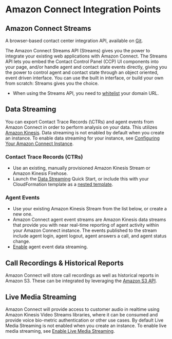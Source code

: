# Amazon Connect Integration Points<a name="integrationpoints"></a>

## Amazon Connect Streams<a name="streams"></a>
A browser-based contact center integration API, available on [Git](https://github.com/aws/amazon-connect-streams)\. 

The Amazon Connect Streams API \(Streams\) gives you the power to integrate your existing web applications with Amazon Connect\. The Streams API lets you embed the Contact Control Panel \(CCP\) UI components into your page, and\/or handle agent and contact state events directly, giving you the power to control agent and contact state through an object oriented, event driven interface\. You can use the built in interface, or build your own from scratch: Streams gives you the choice\.
+ When using the Streams API, you need to [whitelist](https://github.com/awsdocs/amazon-connect-admin-guide/blob/master/doc_source/app-integration.md) your domain URL\.

## Data Streaming<a name="datastreaming"></a>
You can export Contact Trace Records (\CTRs\) and agent events from Amazon Connect in order to perform analysis on your data\. This utilizes [Amazon Kinesis](https://aws.amazon.com/documentation/kinesis/)\. Data streaming is not enabled by default when you create an instance. To enable data streaming for your instance, see [Configuring Your Amazon Connect Instance](https://github.com/awsdocs/amazon-connect-admin-guide/blob/master/doc_source/amazon-connect-instances.md#data-streaming).

### Contact Trace Records \(CTRs\)<a name="ctr"></a>
+ Use an existing, manually provisioned Amazon Kinesis Stream or Amazon Kinesis Firehose\.
+ Launch the [Data Streaming](https://aws.amazon.com/quickstart/connect/data-streaming/) Quick Start, or include this with your CloudFormation template as a [nested template](cloudformation.md#topics)\.

### Agent Events<a name="agentevents"></a>
+ Use your existing Amazon Kinesis Stream from the list below, or create a new one\.
+ Amazon Connect agent event streams are Amazon Kinesis data streams that provide you with near real-time reporting of agent activity within your Amazon Connect instance\. The events published to the stream include agent login, agent logout, agent answers a call, and agent status change\.
+ [Enable](https://github.com/awsdocs/amazon-connect-admin-guide/blob/master/doc_source/agent-event-streams.md) agent event data streaming\.

## Call Recordings & Historical Reports<a name="s3sdk"></a>
Amazon Connect will store call recordings as well as historical reports in Amazon S3. These can be integrated by leveraging the [Amazon S3 API](https://docs.aws.amazon.com/AmazonS3/latest/API/Welcome.html)\.

## Live Media Streaming<a name="livemediastreaming"></a>
Amazon Connect will provide access to customer audio in realtime using Amazon Kinesis Video Streams libraries, where it can be consumed and provide voice bio-metric authentication or other use cases. By default Live Media Streaming is not enabled when you create an instance.  To enable live media streaming, see [Enable Live Media Streaming](https://github.com/awsdocs/amazon-connect-admin-guide/blob/master/doc_source/enable-live-media-streams.md)\.

